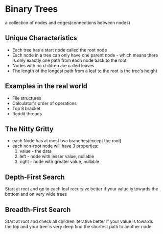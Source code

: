 # Binary Trees
a collection of nodes and edges(connections between nodes)

## Unique Characteristics
- Each tree has a start node called the root node
- Each node in a tree can only have one parent node - which means there is only exactly one path from each node back to the root
- Nodes with no children are called leaves
- The length of the longest path from a leaf to the root is the tree's height

## Examples in the real world
- File structures
- Calculator's order of operations
- Top 8 bracket
- Reddit threads

## The Nitty Gritty
- each Node has at most two branches(except the root)
- each non-root node will have 3 properties:
    1. value - the data
    2. left - node with lesser value, nullable
    3. right - node with greater value, nullable


## Depth-First Search
Start at root and go to each leaf
recursive
better if your value is towards the bottom and on very wide trees

## Breadth-First Search
Start at root and check all children
iterative
better if your value is towards the top and your tree is very deep
find the shortest path to another node
